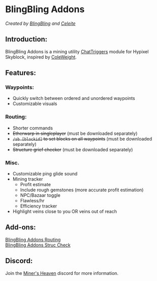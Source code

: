 # BlingBling Addons
*Created by [BlingBling](https://github.com/blingblingdeveloper) and [Celeite](https://github.com/CeleiteCode)*

## Introduction:
BlingBling Addons is a mining utility [ChatTriggers](https://www.chattriggers.com/) module for Hypixel Skyblock, inspired by [ColeWeight](https://www.chattriggers.com/modules/v/Coleweight).  

## Features:
### Waypoints:
- Quickly switch between ordered and unordered waypoints
- Customizable visuals
### Routing:
- Shorter commands
- ~~Etherwarp in singleplayer~~ (must be downloaded separately)
- ~~`/sb [blockid]` to set blocks on all waypoints~~ (must be downloaded separately)
- ~~Structure grief checker~~ (must be downloaded separately)
### Misc.
- Customizable ping glide sound
- Mining tracker
  - Profit estimate
  - Include rough gemstones (more accurate profit estimation)
  - NPC/Bazaar toggle
  - Flawless/hr
  - Efficiency tracker
- Highlight veins close to you OR veins out of reach

## Add-ons:
[BlingBling Addons Routing](https://github.com/CeleiteCode/BlingBlingAddonsRouting)  
[BlingBling Addons Struc Check](https://github.com/CeleiteCode/BlingBlingAddonsStrucCheck)

## Discord:
Join the [Miner's Heaven](https://discord.gg/BBve6qaUqf) discord for more information.